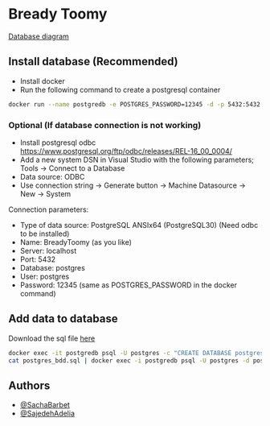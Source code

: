 # Bready Toomy

[Database diagram](https://dbdiagram.io/d/BreadyToomys-65dd997f5cd0412774e58f40)


## Install database (Recommended)
- Install docker
- Run the following command to create a postgresql container
```bash
docker run --name postgredb -e POSTGRES_PASSWORD=12345 -d -p 5432:5432 postgres
```

### Optional (If database connection is not working)
- Install postgresql odbc https://www.postgresql.org/ftp/odbc/releases/REL-16_00_0004/
- Add a new system DSN in Visual Studio with the following parameters; Tools -> Connect to a Database
- Data source: ODBC
- Use connection string -> Generate button -> Machine Datasource -> New -> System

Connection parameters:
- Type of data source: PostgreSQL ANSIx64 (PostgreSQL30) (Need odbc to be installed)
- Name: BreadyToomy (as you like)
- Server: localhost
- Port: 5432
- Database: postgres
- User: postgres
- Password: 12345 (same as POSTGRES_PASSWORD in the docker command)

## Add data to database

Download the sql file [here](https://drive.proton.me/urls/7EKQ0KNAKM#CX6ckiVk9sfY)

```bash
docker exec -it postgredb psql -U postgres -c "CREATE DATABASE postgres;"
cat postgres_bdd.sql | docker exec -i postgredb psql -U postgres -d postgredb
```

## Authors
- [@SachaBarbet](https://github.com/SachaBarbet/)
- [@SajedehAdelia](https://github.com/SajedehAdelia)